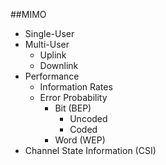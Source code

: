 ##MIMO
* Single-User 
* Multi-User
    * Uplink
    * Downlink
* Performance
    * Information Rates
    * Error Probability
        * Bit (BEP)
            * Uncoded
            * Coded
        * Word (WEP)
* Channel State Information (CSI)